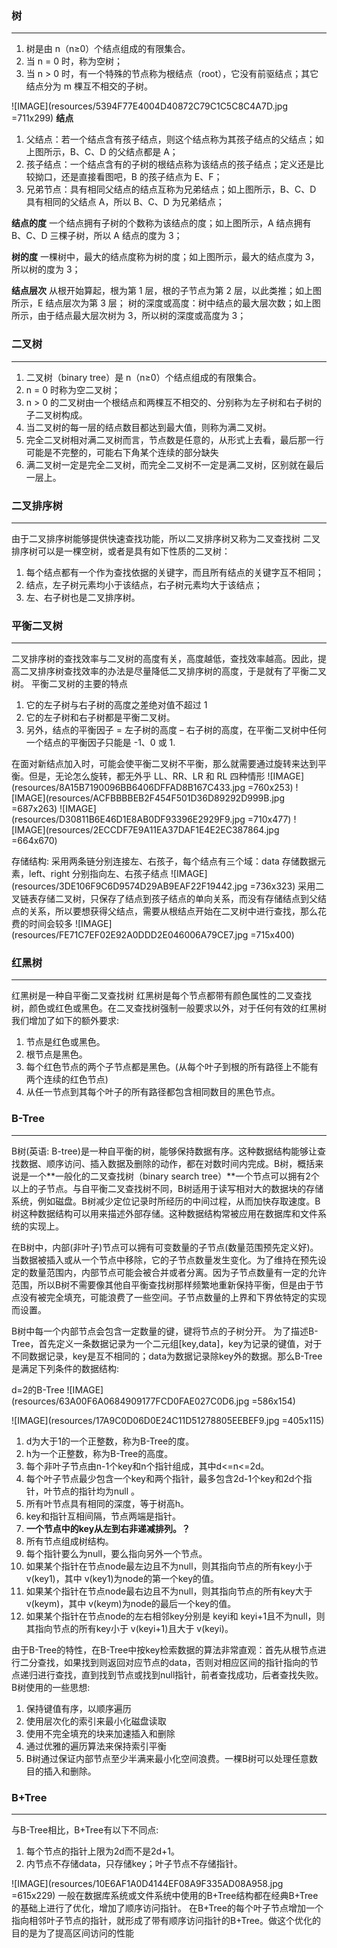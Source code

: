 ### 树
---
1. 树是由 n（n≥0）个结点组成的有限集合。
2. 当 n = 0 时，称为空树；
3. 当 n > 0 时，有一个特殊的节点称为根结点（root），它没有前驱结点；其它结点分为 m 棵互不相交的子树。

![IMAGE](resources/5394F77E4004D40872C79C1C5C8C4A7D.jpg =711x299)
**结点**
1. 父结点：若一个结点含有孩子结点，则这个结点称为其孩子结点的父结点；如上图所示，B、C、D 的父结点都是 A；
2. 孩子结点：一个结点含有的子树的根结点称为该结点的孩子结点；定义还是比较拗口，还是直接看图吧，B 的孩子结点为 E、F；
3. 兄弟节点：具有相同父结点的结点互称为兄弟结点；如上图所示，B、C、D 具有相同的父结点 A，所以 B、C、D 为兄弟结点；

**结点的度**
一个结点拥有子树的个数称为该结点的度；如上图所示，A 结点拥有 B、C、D 三棵子树，所以 A 结点的度为 3；

**树的度**
一棵树中，最大的结点度称为树的度；如上图所示，最大的结点度为 3，所以树的度为 3；

**结点层次**
从根开始算起，根为第 1 层，根的子节点为第 2 层，以此类推；如上图所示，E 结点层次为第 3 层；
树的深度或高度：树中结点的最大层次数；如上图所示，由于结点最大层次树为 3，所以树的深度或高度为 3；

### 二叉树
---
1. 二叉树（binary tree）是 n（n≥0）个结点组成的有限集合。
2. n = 0 时称为空二叉树；
3. n > 0 的二叉树由一个根结点和两棵互不相交的、分别称为左子树和右子树的子二叉树构成。
4. 当二叉树的每一层的结点数目都达到最大值，则称为满二叉树。
5. 完全二叉树相对满二叉树而言，节点数是任意的，从形式上去看，最后那一行可能是不完整的，可能右下角某个连续的部分缺失
6. 满二叉树一定是完全二叉树，而完全二叉树不一定是满二叉树，区别就在最后一层上。

### 二叉排序树
---
由于二叉排序树能够提供快速查找功能，所以二叉排序树又称为二叉查找树
二叉排序树可以是一棵空树，或者是具有如下性质的二叉树：
1. 每个结点都有一个作为查找依据的关键字，而且所有结点的关键字互不相同；
2. 结点，左子树元素均小于该结点，右子树元素均大于该结点；
3. 左、右子树也是二叉排序树。


### 平衡二叉树
---
二叉排序树的查找效率与二叉树的高度有关，高度越低，查找效率越高。因此，提高二叉排序树查找效率的办法是尽量降低二叉排序树的高度，于是就有了平衡二叉树。
平衡二叉树的主要的特点
1. 它的左子树与右子树的高度之差绝对值不超过 1
2. 它的左子树和右子树都是平衡二叉树。
3. 另外，结点的平衡因子 = 左子树的高度 – 右子树的高度，在平衡二叉树中任何一个结点的平衡因子只能是 -1、0 或 1.


在面对新结点加入时，可能会使平衡二叉树不平衡，那么就需要通过旋转来达到平衡。但是，无论怎么旋转，都无外乎 LL、RR、LR 和 RL 四种情形
![IMAGE](resources/8A15B7190096BB6406DFFAD8B167C433.jpg =760x253)
![IMAGE](resources/ACFBBBBEB2F454F501D36D89292D999B.jpg =687x263)
![IMAGE](resources/D30811B6E46D1E8AB0DF93396E2929F9.jpg =710x477)
![IMAGE](resources/2ECCDF7E9A11EA37DAF1E4E2EC387864.jpg =664x670)

存储结构:
采用两条链分别连接左、右孩子，每个结点有三个域：data 存储数据元素，left、right 分别指向左、右孩子结点
![IMAGE](resources/3DE106F9C6D9574D29AB9EAF22F19442.jpg =736x323)
采用二叉链表存储二叉树，只保存了结点到孩子结点的单向关系，而没有存储结点到父结点的关系，所以要想获得父结点，需要从根结点开始在二叉树中进行查找，那么花费的时间会较多
![IMAGE](resources/FE71C7EF02E92A0DDD2E046006A79CE7.jpg =715x400)


### 红黑树
---
红黑树是一种自平衡二叉查找树
红黑树是每个节点都带有颜色属性的二叉查找树，颜色或红色或黑色。在二叉查找树强制一般要求以外，对于任何有效的红黑树我们增加了如下的额外要求:
1. 节点是红色或黑色。
2. 根节点是黑色。
3. 每个红色节点的两个子节点都是黑色。(从每个叶子到根的所有路径上不能有两个连续的红色节点)
4. 从任一节点到其每个叶子的所有路径都包含相同数目的黑色节点。


### B-Tree
---
B树(英语: B-tree)是一种自平衡的树，能够保持数据有序。这种数据结构能够让查找数据、顺序访问、插入数据及删除的动作，都在对数时间内完成。B树，概括来说是一个**一般化的二叉查找树（binary search tree）**一个节点可以拥有2个以上的子节点。与自平衡二叉查找树不同，B树适用于读写相对大的数据块的存储系统，例如磁盘。B树减少定位记录时所经历的中间过程，从而加快存取速度。B树这种数据结构可以用来描述外部存储。这种数据结构常被应用在数据库和文件系统的实现上。

在B树中，内部(非叶子)节点可以拥有可变数量的子节点(数量范围预先定义好)。当数据被插入或从一个节点中移除，它的子节点数量发生变化。为了维持在预先设定的数量范围内，内部节点可能会被合并或者分离。因为子节点数量有一定的允许范围，所以B树不需要像其他自平衡查找树那样频繁地重新保持平衡，但是由于节点没有被完全填充，可能浪费了一些空间。子节点数量的上界和下界依特定的实现而设置。

B树中每一个内部节点会包含一定数量的键，键将节点的子树分开。
为了描述B-Tree，首先定义一条数据记录为一个二元组[key,data]，key为记录的键值，对于不同数据记录，key是互不相同的；data为数据记录除key外的数据。那么B-Tree是满足下列条件的数据结构:

d=2的B-Tree
![IMAGE](resources/63A00F6A0684909177FCD0FAE027C0D6.jpg =586x154)

![IMAGE](resources/17A9C0D06D0E24C11D51278805EEBEF9.jpg =405x115)
1. d为大于1的一个正整数，称为B-Tree的度。
2. h为一个正整数，称为B-Tree的高度。
3. 每个非叶子节点由n-1个key和n个指针组成，其中d<=n<=2d。
4. 每个叶子节点最少包含一个key和两个指针，最多包含2d-1个key和2d个指针，叶节点的指针均为null 。
5. 所有叶节点具有相同的深度，等于树高h。
6. key和指针互相间隔，节点两端是指针。
7. **一个节点中的key从左到右非递减排列。？**
8. 所有节点组成树结构。
9. 每个指针要么为null，要么指向另外一个节点。
10. 如果某个指针在节点node最左边且不为null，则其指向节点的所有key小于 v(key1)，其中 v(key1)为node的第一个key的值。
11. 如果某个指针在节点node最右边且不为null，则其指向节点的所有key大于 v(keym)，其中 v(keym)为node的最后一个key的值。
12. 如果某个指针在节点node的左右相邻key分别是 keyi和 keyi+1且不为null，则其指向节点的所有key小于 v(keyi+1)且大于 v(keyi)。

由于B-Tree的特性，在B-Tree中按key检索数据的算法非常直观：首先从根节点进行二分查找，如果找到则返回对应节点的data，否则对相应区间的指针指向的节点递归进行查找，直到找到节点或找到null指针，前者查找成功，后者查找失败。
B树使用的一些思想:
1. 保持键值有序，以顺序遍历
2. 使用层次化的索引来最小化磁盘读取
3. 使用不完全填充的块来加速插入和删除
4. 通过优雅的遍历算法来保持索引平衡
5. B树通过保证内部节点至少半满来最小化空间浪费。一棵B树可以处理任意数目的插入和删除。


### B+Tree
---
与B-Tree相比，B+Tree有以下不同点:
1. 每个节点的指针上限为2d而不是2d+1。
2. 内节点不存储data，只存储key；叶子节点不存储指针。

![IMAGE](resources/10E6AF1A0D4144EF08A9F335AD08A958.jpg =615x229)
一般在数据库系统或文件系统中使用的B+Tree结构都在经典B+Tree的基础上进行了优化，增加了顺序访问指针。
在B+Tree的每个叶子节点增加一个指向相邻叶子节点的指针，就形成了带有顺序访问指针的B+Tree。做这个优化的目的是为了提高区间访问的性能